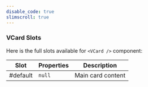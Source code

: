 ```yaml
---
disable_code: true
slimscroll: true
---
```


### VCard Slots

Here is the full slots available for `<VCard />` component:

| Slot     | Properties                          | Description       |
| -------- | ----------------------------------- | ----------------- |
| #default | <span class="is-null">`null`</span> | Main card content |
